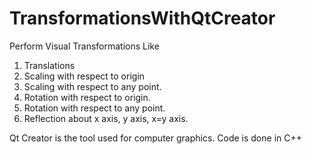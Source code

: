 # TransformationsWithQtCreator
Perform Visual Transformations Like 

1. Translations 
2. Scaling with respect to origin
3. Scaling with respect to any point.
4. Rotation with respect to origin.
5. Rotation with respect to any point.
6. Reflection about x axis, y axis, x=y axis.

Qt Creator is the tool used for computer graphics.
Code is done in C++
